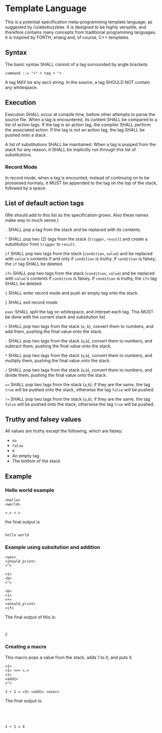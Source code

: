 # Template Language

This is a potential specification meta-programming template language, as suggested by /u/alexbuzzbee. It is designed to be highly versatile, and therefore contains many concepts from traditional programming languages. It is inspired by FORTH, erlang and, of course, C++ templates.

## Syntax

The basic syntax SHALL consist of a tag surrounded by angle brackets:

```
command ::= "<" + tag + ">
```

A tag MAY be any ascii string. In the source, a tag SHOULD NOT contain any whitespace.

## Execution

Execution SHALL occur at compile time, before other attempts to parse the source file. When a tag is encountered, its content SHALL be compared to a list of action tags. If the tag is an action tag, the compiler SHALL perform the associated action. If the tag is not an action tag, the tag SHALL be pushed onto a stack.

A list of substitutions SHALL be maintained. When a tag is popped from the stack for any reason, it SHALL be implicitly run through this list of substitutions.

### Record Mode
In record mode, when a tag is encounted, instead of continuing on to be prossesed normaly, it MUST be appended to the tag on the top of the stack, followed by a space.

## List of default action tags

(We should add to this list as the specification grows. Also these names make way to much sense.)

`.` SHALL pop a tag from the stack and be replaced with its contents.

`^` SHALL pop two (2) tags from the stack (`trigger`, `result`) and create a substitution from `trigger` to `result`.

`if` SHALL pop two tags from the stack (`condition`, `value`) and be replaced with `value`'s contents if and only if `condition` is truthy. If `condition` is falsey, the `if` tag SHALL be deleted.

`ifn` SHALL pop two tags from the stack (`condition`, `value`) and be replaced with `value`'s contents if `condition` is falsey. If `condition` is truthy, the `ifn` tag SHALL be deleted.

`{` SHALL enter record mode and push an empty tag onto the stack.

`}` SHALL exit record mode.

`exec` SHALL split the tag on whitespace, and interpet each tag. This MUST be done with the current stack and subsitution list.

`+` SHALL pop two tags from the stack (`a`, `b`), convert them to numbers, and add them, pushing the final value onto the stack.

`-` SHALL pop two tags from the stack (`a`,`b`), convert them to numbers, and subtract them, pushing the final value onto the stack.

`*` SHALL pop two tags from the stack (`a`,`b`), convert them to numbers, and multiply them, pushing the final value onto the stack.

`/` SHALL pop two tags from the stack (`a`,`b`), convert them to numbers, and divide them, pushing the final value onto the stack.

`==` SHALL pop two tags from the stack (`a`,`b`); if they are the same, the tag `true` will be pushed onto the stack, otherwise the tag `false` will be pushed.

`!=` SHALL pop two tags from the stack (`a`,`b`); if they are the same, the tag `false` will be pushed onto the stack, otherwise the tag `true` will be pushed.


## Truthy and falsey values

All values are truthy except the following, which are falsey:

- `no`
- `false`
- `0`
- An empty tag
- The bottom of the stack

## Example

### Hello world example
```
<hello>
<world>

<.> <.>
```
the final output is
```

hello world
```

### Example using subsitution and addition

```
<yes>
<should_print>
<^>

<1>
<b>
<^>

<b>
<1>
<+>
<should_print>
<if>
```

The final output of this is:

```


2
```

### Creating a macro
This macro pops a value from the stack, adds 1 to it, and puts it.
```
<{>
<1> <+> <.>
<}>
<add1>
<^>

3 + 1 = <3> <add1> <exec>
```

The final output is: 

```




3 + 1 = 4
````

